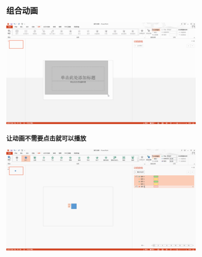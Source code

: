 ## 组合动画

![组合动画](https://raw.githubusercontent.com/huxiaoning/img/master/20201209231511.gif)

### 让动画不需要点击就可以播放

![让动画不需要点击就可以播放](https://raw.githubusercontent.com/huxiaoning/img/master/20201209232122.gif)